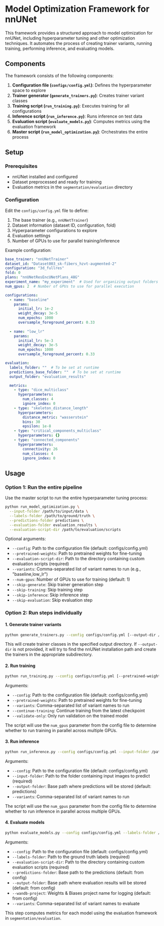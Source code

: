# Model Optimization Framework for nnUNet

This framework provides a structured approach to model optimization for nnUNet, including hyperparameter tuning and other optimization techniques. It automates the process of creating trainer variants, running training, performing inference, and evaluating models.

## Components

The framework consists of the following components:

1. **Configuration file (`configs/config.yml`)**: Defines the hyperparameter space to explore
2. **Trainer generator (`generate_trainers.py`)**: Creates trainer variant classes
3. **Training script (`run_training.py`)**: Executes training for all configurations
4. **Inference script (`run_inference.py`)**: Runs inference on test data
5. **Evaluation script (`evaluate_models.py`)**: Computes metrics using the evaluation framework
6. **Master script (`run_model_optimization.py`)**: Orchestrates the entire process

## Setup

### Prerequisites

- nnUNet installed and configured
- Dataset preprocessed and ready for training
- Evaluation metrics in the `segmentation/evaluation` directory

### Configuration

Edit the `configs/config.yml` file to define:

1. The base trainer (e.g., `nnUNetTrainer`)
2. Dataset information (dataset ID, configuration, fold)
3. Hyperparameter configurations to explore
4. Evaluation settings
5. Number of GPUs to use for parallel training/inference

Example configuration:

```yaml
base_trainer: "nnUNetTrainer"
dataset_id: "Dataset003_sk-fibers_hzvt-augmented-2"
configuration: "3d_fullres"
fold: 0
plans: "nnUNetResEncUNetPlans_48G"
experiment_name: "my_experiment"  # Used for organizing output folders
num_gpus: 2  # Number of GPUs to use for parallel execution

configurations:
  - name: "baseline"
    params:
      initial_lr: 1e-2
      weight_decay: 3e-5
      num_epochs: 1000
      oversample_foreground_percent: 0.33
  
  - name: "low_lr"
    params:
      initial_lr: 5e-3
      weight_decay: 3e-5
      num_epochs: 1000
      oversample_foreground_percent: 0.33

evaluation:
  labels_folder: ""  # To be set at runtime
  predictions_base_folder: ""  # To be set at runtime
  output_folder: "evaluation_results"

  metrics:
    - type: "dice_multiclass"
      hyperparameters:
        num_classes: 4
        ignore_index: 0
    - type: "skeleton_distance_length"
      hyperparameters:
        distance_metric: "wasserstein"
        bins: 30
        epsilon: 1e-8
    - type: "critical_components_multiclass"
      hyperparameters: {}
    - type: "connected_components"
      hyperparameters:
        connectivity: 26
        num_classes: 4
        ignore_index: 0
```

## Usage

### Option 1: Run the entire pipeline

Use the master script to run the entire hyperparameter tuning process:

```bash
python run_model_optimization.py \
  --input-folder /path/to/input/data \
  --labels-folder /path/to/ground/truth \
  --predictions-folder predictions \
  --evaluation-folder evaluation_results \
  --evaluation-script-dir /path/to/evaluation/scripts
```

Optional arguments:

- `--config`: Path to the configuration file (default: configs/config.yml)
- `--pretrained-weights`: Path to pretrained weights for fine-tuning
- `--evaluation-script-dir`: Path to the directory containing custom evaluation scripts (required)
- `--variants`: Comma-separated list of variant names to run (e.g., "baseline,low_lr")
- `--num-gpus`: Number of GPUs to use for training (default: 1)
- `--skip-generate`: Skip trainer generation step
- `--skip-training`: Skip training step
- `--skip-inference`: Skip inference step
- `--skip-evaluation`: Skip evaluation step

### Option 2: Run steps individually

#### 1. Generate trainer variants

```bash
python generate_trainers.py --config configs/config.yml [--output-dir /path/to/output]
```

This will create trainer classes in the specified output directory. If `--output-dir` is not provided, it will try to find the nnUNet installation path and create the trainers in the appropriate subdirectory.

#### 2. Run training

```bash
python run_training.py --config configs/config.yml [--pretrained-weights /path/to/weights] [--variants baseline,low_lr] [--continue-training] [--validate-only]
```

Arguments:

- `--config`: Path to the configuration file (default: configs/config.yml)
- `--pretrained-weights`: Path to pretrained weights for fine-tuning
- `--variants`: Comma-separated list of variant names to run
- `--continue-training`: Continue training from the latest checkpoint
- `--validate-only`: Only run validation on the trained model

The script will use the `num_gpus` parameter from the config file to determine whether to run training in parallel across multiple GPUs.

#### 3. Run inference

```bash
python run_inference.py --config configs/config.yml --input-folder /path/to/input/data --output-folder predictions [--variants baseline,low_lr]
```

Arguments:

- `--config`: Path to the configuration file (default: configs/config.yml)
- `--input-folder`: Path to the folder containing input images to predict (required)
- `--output-folder`: Base path where predictions will be stored (default: predictions)
- `--variants`: Comma-separated list of variant names to run

The script will use the `num_gpus` parameter from the config file to determine whether to run inference in parallel across multiple GPUs.

#### 4. Evaluate models

```bash
python evaluate_models.py --config configs/config.yml --labels-folder /path/to/ground/truth --predictions-folder predictions --output-folder evaluation_results --evaluation-script-dir /path/to/evaluation/scripts [--wandb-project project_name] [--variants baseline,low_lr]
```

Arguments:

- `--config`: Path to the configuration file (default: configs/config.yml)
- `--labels-folder`: Path to the ground truth labels (required)
- `--evaluation-script-dir`: Path to the directory containing custom evaluation scripts (required)
- `--predictions-folder`: Base path to the predictions (default: from config)
- `--output-folder`: Base path where evaluation results will be stored (default: from config)
- `--wandb-project`: Weights & Biases project name for logging (default: from config)
- `--variants`: Comma-separated list of variant names to evaluate

This step computes metrics for each model using the evaluation framework in `segmentation/evaluation`.
